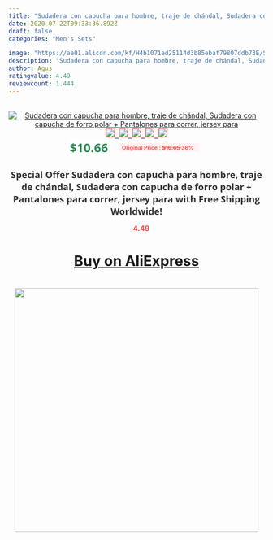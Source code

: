 ```yaml
---
title: "Sudadera con capucha para hombre, traje de chándal, Sudadera con capucha de forro polar + Pantalones para correr, jersey para"
date: 2020-07-22T09:33:36.892Z
draft: false
categories: "Men's Sets"

image: "https://ae01.alicdn.com/kf/H4b1071ed25114d3b85ebaf79807ddb73E/Sudadera-con-capucha-para-hombre-traje-de-chándal-Sudadera-con-capucha-de-forro-polar-Pantalones-para.jpg"
description: "Sudadera con capucha para hombre, traje de chándal, Sudadera con capucha de forro polar + Pantalones para correr, jersey para"
author: Agus
ratingvalue: 4.49
reviewcount: 1.444
---
```

<br>
<div style="text-align: center;">
<a href="https://s.click.aliexpress.com/e/_AKxzsv" target="_blank" rel="nofollow noopener noreferrer"><img alt="Sudadera con capucha para hombre, traje de chándal, Sudadera con capucha de forro polar + Pantalones para correr, jersey para" class="magnifier-image" src="https://ae01.alicdn.com/kf/H4b1071ed25114d3b85ebaf79807ddb73E/Sudadera-con-capucha-para-hombre-traje-de-chándal-Sudadera-con-capucha-de-forro-polar-Pantalones-para.jpg_640x640.jpg">
<br>
<img style="border:1px solid salmon" src="https://ae01.alicdn.com/kf/H4b1071ed25114d3b85ebaf79807ddb73E/Sudadera-con-capucha-para-hombre-traje-de-chándal-Sudadera-con-capucha-de-forro-polar-Pantalones-para.jpg_120x120.jpg">&nbsp;&nbsp;<img style="border:1px solid salmon" src="https://ae01.alicdn.com/kf/Hc4c0bb466e4c44b78081a867ee1fed294/Sudadera-con-capucha-para-hombre-traje-de-chándal-Sudadera-con-capucha-de-forro-polar-Pantalones-para.jpg_120x120.jpg">&nbsp;&nbsp;<img style="border:1px solid salmon" src="https://ae01.alicdn.com/kf/H7e5221fb1d8440ecac400f44cad5044fq/Sudadera-con-capucha-para-hombre-traje-de-chándal-Sudadera-con-capucha-de-forro-polar-Pantalones-para.jpg_120x120.jpg">&nbsp;&nbsp;<img style="border:1px solid salmon" src="https://ae01.alicdn.com/kf/H20ae9004db18425f811aeed27c8871e5c/Sudadera-con-capucha-para-hombre-traje-de-chándal-Sudadera-con-capucha-de-forro-polar-Pantalones-para.jpg_120x120.jpg">&nbsp;&nbsp;<img style="border:1px solid salmon" src="https://ae01.alicdn.com/kf/Hd54ac25d785d4b4eb7d351763c7c977a9/Sudadera-con-capucha-para-hombre-traje-de-chándal-Sudadera-con-capucha-de-forro-polar-Pantalones-para.jpg_120x120.jpg"></a></div><br0>
<div style="text-align: center;"><span style="background-color: white; border: 0px; box-sizing: border-box; color: seagreen; display: inline-block; font-family: &quot;open sans&quot; , &quot;arial&quot; , &quot;helvetica&quot; , sans-serif , &quot;heiti&quot;; font-size: 24px; font-stretch: inherit; font-weight: 700; line-height: inherit; margin: 0px 10px 0px 0px; padding: 0px; vertical-align: middle;">$10.66 </span>
<span style="background: rgb(255 , 241 , 241); border-radius: 3px; border: 0px; box-sizing: border-box; color: #ff4747; display: inline-block; font-family: inherit; font-size: 12px; font-stretch: inherit; font-style: inherit; font-variant: inherit; font-weight: 600; line-height: inherit; margin: 0px; padding: 2px 5px; transform: scale(0.9); vertical-align: middle;">Original Price : <b style="text-decoration: line-through;">$16.65 </b> 36%&nbsp;&nbsp;</span></div>
<h1 style="color: #333333; display: inline-block; font-family: &quot;open sans&quot; , &quot;arial&quot; , &quot;helvetica&quot; , sans-serif , &quot;heiti&quot;; font-size: 18px; font-stretch: inherit; font-weight: 700; text-align: center;">Special Offer Sudadera con capucha para hombre, traje de chándal, Sudadera con capucha de forro polar + Pantalones para correr, jersey para with Free Shipping Worldwide!</h1>
<div style="color: #ff4747; text-align: center;">
<img src="https://4.bp.blogspot.com/-M0ZcTcb-5uY/XleCXlxnR4I/AAAAAAAAAEc/OrjgMkXV1oMQFaCRZj5HQwOCBcu3w1FegCPcBGAYYCw/s1600/star.png" style="height: 15px;">&nbsp;<b>4.49</b></div>
<div class="button_cont" align="center"><a class="buynow_a" href="https://s.click.aliexpress.com/e/_AKxzsv" target="_blank" rel="nofollow noopener noreferrer"><H1>Buy on AliExpress</H1></a></div><br>
<div class="separator" style="clear: both; text-align: center;">
<img src="https://lh3.googleusercontent.com/-pTy5HemUv9M/XlePHvY0dAI/AAAAAAAAAE4/0nX5iRUoIWY8eMW9Dpxeirr157OZliDIgCLcBGAsYHQ/s1600/badge.gif" width="480">
</div>
